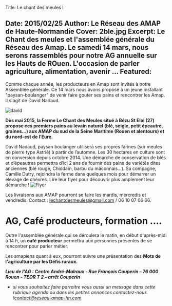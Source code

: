 Title: Le chant des meules !

Date: 2015/02/25
Author: Le Réseau des AMAP de Haute&#x2011;Normandie
Cover: 2ble.jpg
Excerpt: Le Chant des meules et l'assemblée générale du Réseau des Amap. Le samedi 14 mars, nous serons rassemblés pour notre AG annuelle sur les Hauts de ROuen. L'occasion de parler agriculture, alimentation, avenir ...
Featured:
---

Comme chaque année, les producteurs en Amap sont invités à notre Assemblée générale. Ce 14 mars nous avons proposé à un jeune installant "paysan-boulanger" de venir faire gouter ses pains et rencontrer les Amap. Il s'agit de David Nadaud. 

![david]({{media_url}}2David.jpg)

**Dès mai 2015, la Ferme Le Chant des Meules situé à Bézu St Eloi (27) propose ces premiers pains au levain naturel (blé, seigle, petit épeautre, graines…) aux AMAP du sud de la Seine Maritime (Rouen et alentours) et du nord-est de l’Eure.**

David Nadaud, paysan boulanger utilisera ses propres farines (sur meules de pierre type Astrié) à partir de l’automne. Les 30 hectares en culture sont en conversion depuis octobre 2014. Une démarche de conservation de blés et d’épeautres permettra d’ici 2 ans de fournir des pains de variétés dites anciennes (blé rouge, Chiddam, barbu du mâconnais…). Sa compagne, Camille Dutry, rejoindra la ferme dans quelques mois pour démarrer un élevage de chèvres. Lire leur flyer pour découvrir plus amplement leur démarche !
![Flyer]({{media_url}}Flyer.jpg)

Les livraisons aux AMAP pourront se faire les mardis, mercredis et vendredis. Contact : lechantdesmeules@gmail.com / 06 10 07 06 66.

# AG, Café producteurs, formation .... #

Outre l'assemblée générale qui se déroulera le matin, en début d'après-midi à 14 h, un **café producteur** permettra aux personnes présentes de se rencontrer pour parler métier.

Les amapiens quant à eux, pourront suivre une présentation des **Mots de l'agriculture par les Défis ruraux.**

***Lieu de l'AG : Centre André-Malraux - Rue François Couperin – 76 000 Rouen - TEOR T 2 –
arrêt Couperin***


- *si vous souhaitez faire parraitre vous aussi un message dans cette rubrique agenda ou dans les petites annonces contactez-nous !<contact@reseau-amap-hn.com>*

 


